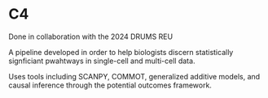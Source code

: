 # C4

Done in collaboration with the 2024 DRUMS REU

A pipeline developed in order to help biologists discern statistically signficiant pwahtways in single-cell and multi-cell data.

Uses tools including SCANPY, COMMOT, generalized additive models, and causal inference through the potential outcomes framework.

